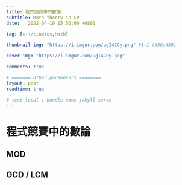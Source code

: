 ```yaml
---
title: 程式競賽中的數論
subtitle: Math theory in CP
date:   2022-04-10 15:50:00 +0800

tag: [c++/c,notes,Math]

thumbnail-img: "https://i.imgur.com/ugI4COy.png" #1:1 (450:450)

cover-img: "https://i.imgur.com/ugI4COy.png"

comments: true

# ======= Other parameters ========
layout: post
readtime: true

# test local : bundle exec jekyll serve
---
```

# 程式競賽中的數論

## MOD
## GCD / LCM

